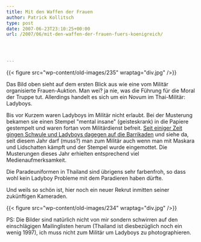 ```yaml
---
title: Mit den Waffen der Frauen
author: Patrick Kollitsch
type: post
date: 2007-06-23T23:10:25+00:00
url: /2007/06/mit-den-waffen-der-frauen-fuers-koenigreich/




---
```

{{< figure src="wp-content/old-images/235" wraptag="div.jpg" />}}

Das Bild oben sieht auf dem ersten Blick aus wie eine vom Militär organisierte Frauen-Auktion. Man wei? ja nie, was die Führung für die Moral der Truppe tut. Allerdings handelt es sich um ein Novum im Thai-Militär: Ladyboys.

Bis vor Kurzem waren Ladyboys im Militär nicht erlaubt. Bei der Musterung bekamen sie einen Stempel "mental insane" (geisteskrank) in die Papiere gestempelt und waren fortan vom Militärdienst befreit. [Seit einiger Zeit gingen Schwule und Ladyboys dagegen auf die Barrikaden][1] und siehe da, seit diesem Jahr darf (muss?) man zum Militär auch wenn man mit Maskara und Lidschatten kämpft und der Stempel wurde eingemottet. Die Musterungen dieses Jahr erhielten entsprechend viel Medienaufmerksamkeit.

Die Paradeuniformen in Thailand sind übrigens sehr farbenfroh, so dass wohl kein Ladyboy Probleme mit dem Paradieren haben dürfte.

Und weils so schön ist, hier noch ein neuer Rekrut inmitten seiner zukünftigen Kameraden.

{{< figure src="wp-content/old-images/234" wraptag="div.jpg" />}}

PS: Die Bilder sind natürlich nicht von mir sondern schwirren auf den einschlägigen Mailinglisten herum (Thailand ist diesbezüglich noch ein wenig 1997), ich muss nicht zum Militär um Ladyboys zu photographieren.

 [1]: http://gayboythailand.com/bangkok-thailand/diary-chalerm-is-on-tv-almost/
